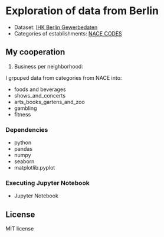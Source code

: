# Exploration of data from Berlin

* Dataset: [IHK Berlin Gewerbedaten](https://github.com/IHKBerlin/IHKBerlin_Gewerbedaten)
* Categories of establishments: [NACE CODES](https://ec.europa.eu/competition/mergers/cases/index/nace_all.html)

## My cooperation
1. Business per neighborhood:

  I grpuped data from categories from NACE into:
  - foods and beverages
  - shows_and_concerts
  - arts_books_gartens_and_zoo
  - gambling
  - fitness


### Dependencies

* python
* pandas
* numpy
* seaborn
* matplotlib.pyplot


### Executing Jupyter Notebook

* Jupyter Notebook

## License

MIT license
